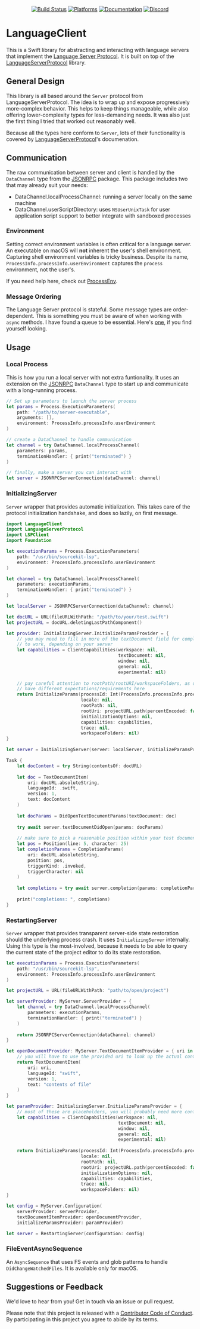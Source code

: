<div align="center">

[![Build Status][build status badge]][build status]
[![Platforms][platforms badge]][platforms]
[![Documentation][documentation badge]][documentation]
[![Discord][discord badge]][discord]

</div>

# LanguageClient

This is a Swift library for abstracting and interacting with language servers that implement the [Language Server Protocol](https://microsoft.github.io/language-server-protocol/). It is built on top of the [LanguageServerProtocol][languageserverprotocol] library.

## General Design

This library is all based around the `Server` protocol from LanguageServerProtocol. The idea is to wrap up and expose progressively more-complex behavior. This helps to keep things manageable, while also offering lower-complexity types for less-demanding needs. It was also just the first thing I tried that worked out reasonably well.

Because all the types here conform to `Server`, lots of their functionality is covered by [LanguageServerProtocol][languageserverprotocol]'s documenation.

## Communication

The raw communication between server and client is handled by the `DataChannel` type from the [JSONRPC](https://github.com/ChimeHQ/JSONRPC) package. This package includes two that may already suit your needs:

- DataChannel.localProcessChannel: running a server locally on the same machine
- DataChannel.userScriptDirectory: uses `NSUserUnixTask` for user application script support to better integrate with sandboxed processes

### Environment

Setting correct environment variables is often critical for a language server. An executable on macOS will **not** inherent the user's shell environment. Capturing shell environment variables is tricky business. Despite its name, `ProcessInfo.processInfo.userEnvironment` captures the `process` environment, not the user's.

If you need help here, check out [ProcessEnv](https://github.com/chimehq/processenv).

### Message Ordering

The Language Server protocol is stateful. Some message types are order-dependent. This is something you must be aware of when working with `async` methods. I have found a queue to be essential. Here's [one](https://github.com/mattmassicotte/Queue), if you find yourself looking.

## Usage

### Local Process

This is how you run a local server with not extra funtionality. It uses an extension on the [JSONRPC](https://github.com/ChimeHQ/JSONRPC) `DataChannel` type to start up and communicate with a long-running process.

```swift
// Set up parameters to launch the server process
let params = Process.ExecutionParameters(
    path: "/path/to/server-executable",
    arguments: [],
    environment: ProcessInfo.processInfo.userEnvironment
)

// create a DataChannel to handle communication
let channel = try DataChannel.localProcessChannel(
    parameters: params,
    terminationHandler: { print("terminated") }
)

// finally, make a server you can interact with 
let server = JSONRPCServerConnection(dataChannel: channel)
```

### InitializingServer

`Server` wrapper that provides automatic initialization. This takes care of the protocol initialization handshake, and does so lazily, on first message.

```swift
import LanguageClient
import LanguageServerProtocol
import LSPClient
import Foundation

let executionParams = Process.ExecutionParameters(
    path: "/usr/bin/sourcekit-lsp",
    environment: ProcessInfo.processInfo.userEnvironment
)

let channel = try DataChannel.localProcessChannel(
    parameters: executionParams,
    terminationHandler: { print("terminated") }
)

let localServer = JSONRPCServerConnection(dataChannel: channel)

let docURL = URL(fileURLWithPath: "/path/to/your/test.swift")
let projectURL = docURL.deletingLastPathComponent()

let provider: InitializingServer.InitializeParamsProvider = {
    // you may need to fill in more of the textDocument field for completions
    // to work, depending on your server
    let capabilities = ClientCapabilities(workspace: nil,
                                          textDocument: nil,
                                          window: nil,
                                          general: nil,
                                          experimental: nil)
    
    // pay careful attention to rootPath/rootURI/workspaceFolders, as different servers will
    // have different expectations/requirements here
    return InitializeParams(processId: Int(ProcessInfo.processInfo.processIdentifier),
                            locale: nil,
                            rootPath: nil,
                            rootUri: projectURL.path(percentEncoded: false),
                            initializationOptions: nil,
                            capabilities: capabilities,
                            trace: nil,
                            workspaceFolders: nil)
}

let server = InitializingServer(server: localServer, initializeParamsProvider: provider)

Task {
    let docContent = try String(contentsOf: docURL)
    
    let doc = TextDocumentItem(
        uri: docURL.absoluteString,
        languageId: .swift,
        version: 1,
        text: docContent
    )
    
    let docParams = DidOpenTextDocumentParams(textDocument: doc)
    
    try await server.textDocumentDidOpen(params: docParams)
    
    // make sure to pick a reasonable position within your test document
    let pos = Position(line: 5, character: 25)
    let completionParams = CompletionParams(
        uri: docURL.absoluteString,
        position: pos,
        triggerKind: .invoked,
        triggerCharacter: nil
    )
    
    let completions = try await server.completion(params: completionParams)
    
    print("completions: ", completions)
}
```

### RestartingServer

`Server` wrapper that provides transparent server-side state restoration should the underlying process crash. It uses `InitializingServer` internally. Using this type is the most-involved, because it needs to be able to query the current state of the project editor to do its state restoration.

```swift
let executionParams = Process.ExecutionParameters(
    path: "/usr/bin/sourcekit-lsp",
    environment: ProcessInfo.processInfo.userEnvironment
)

let projectURL = URL(fileURLWithPath: "path/to/open/project")

let serverProvider: MyServer.ServerProvider = {
    let channel = try DataChannel.localProcessChannel(
        parameters: executionParams,
        terminationHandler: { print("terminated") }
    )
    
    return JSONRPCServerConnection(dataChannel: channel)
}

let openDocumentProvider: MyServer.TextDocumentItemProvider = { uri in
    // you will have to use the provided uri to look up the actual content of the real document
    return TextDocumentItem(
        uri: uri,
        languageId: "swift",
        version: 1,
        text: "contents of file"
    )
}

let paramProvider: InitializingServer.InitializeParamsProvider = {
    // most of these are placeholders, you will probably need more configuration
    let capabilities = ClientCapabilities(workspace: nil,
                                          textDocument: nil,
                                          window: nil,
                                          general: nil,
                                          experimental: nil)
    
    return InitializeParams(processId: Int(ProcessInfo.processInfo.processIdentifier),
                            locale: nil,
                            rootPath: nil,
                            rootUri: projectURL.path(percentEncoded: false),
                            initializationOptions: nil,
                            capabilities: capabilities,
                            trace: nil,
                            workspaceFolders: nil)
}

let config = MyServer.Configuration(
    serverProvider: serverProvider,
    textDocumentItemProvider: openDocumentProvider,
    initializeParamsProvider: paramProvider)

let server = RestartingServer(configuration: config)
```

### FileEventAsyncSequence

An `AsyncSequence` that uses FS events and glob patterns to handle `DidChangeWatchedFiles`. It is available only for macOS.

## Suggestions or Feedback

We'd love to hear from you! Get in touch via an issue or pull request.

Please note that this project is released with a [Contributor Code of Conduct](CODE_OF_CONDUCT.md). By participating in this project you agree to abide by its terms.

[build status]: https://github.com/ChimeHQ/LanguageClient/actions
[build status badge]: https://github.com/ChimeHQ/LanguageClient/workflows/CI/badge.svg
[platforms]: https://swiftpackageindex.com/ChimeHQ/LanguageClient
[platforms badge]: https://img.shields.io/endpoint?url=https%3A%2F%2Fswiftpackageindex.com%2Fapi%2Fpackages%2FChimeHQ%2FLanguageClient%2Fbadge%3Ftype%3Dplatforms
[documentation]: https://swiftpackageindex.com/ChimeHQ/LanguageClient/main/documentation
[documentation badge]: https://img.shields.io/badge/Documentation-DocC-blue
[discord]: https://discord.gg/esFpX6sErJ
[discord badge]: https://img.shields.io/badge/Discord-purple?logo=Discord&label=Chat&color=%235A64EC

[languageserverprotocol]: https://github.com/ChimeHQ/LanguageServerProtocol
